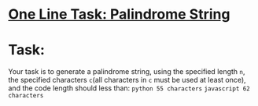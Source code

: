 # [One Line Task: Palindrome String](https://www.codewars.com/kata/one-line-task-palindrome-string)

# Task: 
 Your task is to generate a palindrome string, using the specified length `n`, the specified characters `c`(all characters in `c` must be used at least once), and the code length should less than: ```python 55 characters``` ```javascript 62 characters```
